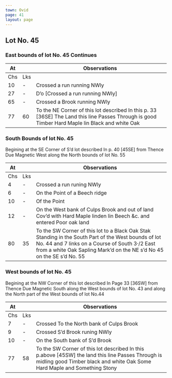 ```yaml
---
town: Ovid
page: 41
layout: page
---
```


## Lot No. 45

### East bounds of lot No. 45 Continues

| At |    | Observations |
| -- | -- | ------------ |
| Chs | Lks | |
| 10 | - | Crossed a run running NWly |
| 27 | - | D’o [Crossed a run running NWly] |
| 65 | - | Crossed a Brook running NWly |
| 77 | 60 | To the NE Corner of this lot described In this p. 33 [36SE] The Land this line Passes Through is good Timber Hard Maple lin Black and white Oak |

### South Bounds of lot No. 45

Begining at the SE Corner of S’d lot described In p. 40 [45SE] from Thence Due Magnetic West along the North bounds of lot No. 55

| At |    | Observations |
| -- | -- | ------------ |
| Chs | Lks | |
| 4 | - | Crossed a run runing NWly |
| 6 | - | On the Point of a Beech ridge |
| 10 | - | Of the Point |
| 12 | - | On the West bank of Culps Brook and out of land Cov’d with Hard Maple linden lin Beech &c. and entered Poor oak land |
| 80 | 35 | To the SW Corner of this lot to a Black Oak Stak Standing in the South Part of the West bounds of lot No. 44 and 7 links on a Course of South 3·/2 East from a white Oak Sapling Mark’d on the NE s’d No 45 on the SE s’d No. 55 |

### West bounds of lot No. 45

Begining at the NW Corner of this lot described In Page 33 [36SW] from Thence Due Magnetic South along the West bounds of lot No. 43 and along the North part of the West bounds of lot No.44

| At |    | Observations |
| -- | -- | ------------ |
| Chs | Lks | |
| 7 | - | Crossed To the North bank of Culps Brook |
| 9 | - | Crossed S’d  Brook runing NWly |
| 10 | - | On the South bank of S’d Brook |
| 77 | 58 | To the SW Corner of this lot described In this p.above [45SW] the land this line Passes Through is midling good Timber black and white Oak Some Hard Maple and Something Stony |

